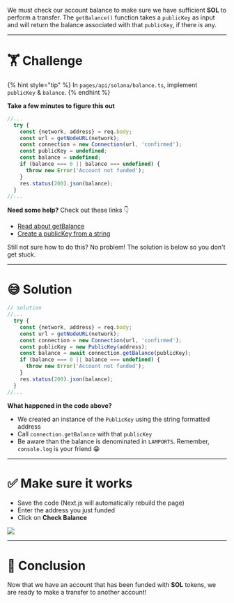We must check our account balance to make sure we have sufficient **SOL** to perform a transfer. The `getBalance()` function takes a `publicKey` as input and will return the balance associated with that `publicKey`, if there is any.

---

# 🏋️ Challenge

{% hint style="tip" %}
In `pages/api/solana/balance.ts`, implement `publicKey` & `balance`.
{% endhint %}

**Take a few minutes to figure this out**

```typescript
//...
  try {
    const {network, address} = req.body;
    const url = getNodeURL(network);
    const connection = new Connection(url, 'confirmed');
    const publicKey = undefined;
    const balance = undefined;
    if (balance === 0 || balance === undefined) {
      throw new Error('Account not funded');
    }
    res.status(200).json(balance);
  }
//...
```

**Need some help?** Check out these links 👇

- [Read about getBalance](https://solana-labs.github.io/solana-web3.js/classes/Connection.html#getbalance)
- [Create a publicKey from a string](https://solana-labs.github.io/solana-web3.js/classes/PublicKey.html#constructor)

Still not sure how to do this? No problem! The solution is below so you don't get stuck.

---

# 😅 Solution

```typescript
// solution
//...
  try {
    const {network, address} = req.body;
    const url = getNodeURL(network);
    const connection = new Connection(url, 'confirmed');
    const publicKey = new PublicKey(address);
    const balance = await connection.getBalance(publicKey);
    if (balance === 0 || balance === undefined) {
      throw new Error('Account not funded');
    }
    res.status(200).json(balance);
  }
//...
```

**What happened in the code above?**

- We created an instance of the `PublicKey` using the string formatted address
- Call `connection.getBalance` with that `publicKey`
- Be aware than the balance is denominated in `LAMPORTS`. Remember, `console.log` is your friend 😁

---

# ✅ Make sure it works

- Save the code (Next.js will automatically rebuild the page)
- Enter the address you just funded
- Click on **Check Balance**

![](https://raw.githubusercontent.com/figment-networks/learn-web3-dapp/main/markdown/__images__/solana/solana-balance.gif)

---

# 🏁 Conclusion

Now that we have an account that has been funded with **SOL** tokens, we are ready to make a transfer to another account!
